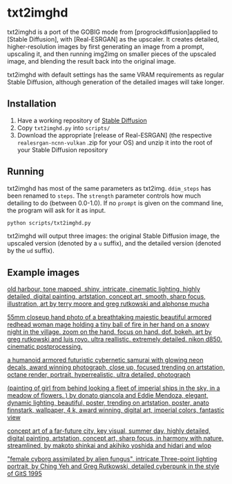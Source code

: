# txt2imghd

txt2imghd is a port of the GOBIG mode from [progrockdiffusion]applied to [Stable Diffusion], with [Real-ESRGAN] as the upscaler. It creates detailed, higher-resolution images by first generating an image from a prompt, upscaling it, and then running img2img on smaller pieces of the upscaled image, and blending the result back into the original image.

txt2imghd with default settings has the same VRAM requirements as regular Stable Diffusion, although generation of the detailed images will take longer.

## Installation

1. Have a working repository of [Stable Diffusion](https://raw.githubusercontent.com/CompVis/stable-diffusion)
2. Copy `txt2imghd.py` into `scripts/`
3. Download the appropriate [release of Real-ESRGAN] (the respective `realesrgan-ncnn-vulkan` .zip for your OS) and unzip it into the root of your Stable Diffusion repository

## Running

txt2imghd has most of the same parameters as txt2img. `ddim_steps` has been renamed to `steps`. The `strength` parameter controls how much detailing to do (between 0.0-1.0). If no `prompt` is given on the command line, the program will ask for it as input.

```sh
python scripts/txt2imghd.py
```

txt2imghd will output three images: the original Stable Diffusion image, the upscaled version (denoted by a `u` suffix), and the detailed version (denoted by the `ud` suffix).

## Example images

[old harbour, tone mapped, shiny, intricate, cinematic lighting, highly detailed, digital painting, artstation, concept art, smooth, sharp focus, illustration, art by terry moore and greg rutkowski and alphonse mucha](gallery/00005ud.png)

[55mm closeup hand photo of a breathtaking majestic beautiful armored redhead woman mage holding a tiny ball of fire in her hand on a snowy night in the village. zoom on the hand. focus on hand. dof. bokeh. art by greg rutkowski and luis royo. ultra reallistic. extremely detailed. nikon d850. cinematic postprocessing.](gallery/00030ud.png)

[a humanoid armored futuristic cybernetic samurai with glowing neon decals, award winning photograph, close up, focused trending on artstation, octane render, portrait, hyperrealistic, ultra detailed, photograph](gallery/00068ud.png)

[(painting of girl from behind looking a fleet of imperial ships in the sky, in a meadow of flowers. ) by donato giancola and Eddie Mendoza,  elegant, dynamic lighting, beautiful, poster, trending on artstation, poster, anato finnstark, wallpaper, 4 k, award winning, digital art, imperial colors, fantastic view](gallery/00091ud.png)

[concept art of a far-future city, key visual, summer day, highly detailed, digital painting, artstation, concept art, sharp focus, in harmony with nature, streamlined, by makoto shinkai and akihiko yoshida and hidari and wlop](gallery/00124ud.png)

["female cyborg assimilated by alien fungus", intricate Three-point lighting portrait, by Ching Yeh and Greg Rutkowski, detailed cyberpunk in the style of GitS 1995](gallery/00155ud.png)
